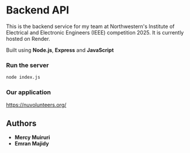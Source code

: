 # Backend API

This is the backend service for my team at Northwestern's Institute of Electrical and Electronic Engineers (IEEE) competition 2025.
It is currently hosted on Render.

Built using **Node.js**, **Express** and **JavaScript**

### Run the server
  ```bash
  node index.js
  ```
### Our application
https://nuvolunteers.org/

## Authors
- **Mercy Muiruri**
- **Emran Majidy**

